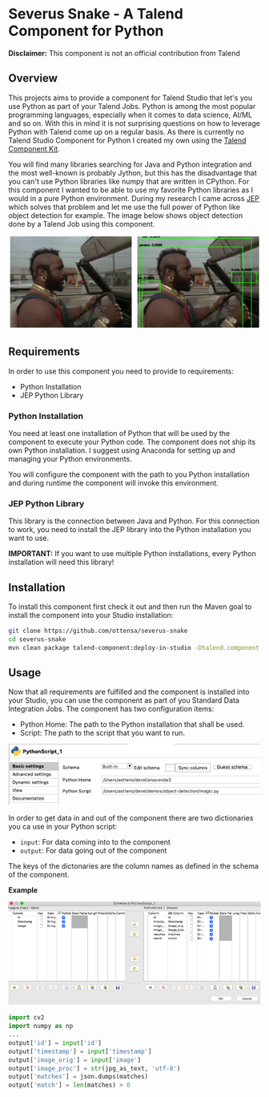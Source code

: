 # Severus Snake - A Talend Component for Python
**Disclaimer:** This component is not an official contribution from Talend

## Overview
This projects aims to provide a component for Talend Studio that let's you use Python as part of your Talend Jobs.
Python is among the most popular programming languages, especially when it comes to data science, AI/ML and so on.
With this in mind it is not surprising questions on how to leverage Python with Talend come up on a regular basis.
As there is currently no Talend Studio Component for Python I created my own using the [Talend Component Kit](https://talend.github.io/component-runtime/).

You will find many libraries searching for Java and Python integration and the most well-known is probably Jython, but this has the disadvantage that you can't use Python libraries like numpy that are written in CPython. For this component I wanted to be able to use my favorite Python libraries as I would in a pure Python environment. During my research I came across [JEP](https://github.com/ninia/jep) which solves that problem and let me use the full power of Python like object detection for example. The image below shows object detection done by a Talend Job using this component.

![](./doc/img/detection.png)

## Requirements
In order to use this component you need to provide to requirements:

* Python Installation
* JEP Python Library

### Python Installation
You need at least one installation of Python that will be used by the component to execute your Python code. The component does not ship its own Python installation. I suggest using Anaconda for setting up and managing your Python environments.

You will configure the component with the path to you Python installation and during runtime the component will invoke this environment.

### JEP Python Library

This library is the connection between Java and Python. For this connection to work, you need to install the JEP library into the Python installation you want to use.

**IMPORTANT:** If you want to use multiple Python installations, every Python installation will need this library!

## Installation
To install this component first check it out and then run the Maven goal to install the component into your Studio installation:

```bash
git clone https://github.com/ottensa/severus-snake
cd severus-snake
mvn clean package talend-component:deploy-in-studio -Dtalend.component.studioHome="/path/to/talend/studio"
```

## Usage

Now that all requirements are fulfilled and the component is installed into your Studio, you can use the component as part of you Standard Data Integration Jobs. The component has two configuration items:

* Python Home: The path to the Python installation that shall be used.
* Script: The path to the script that you want to run.

![](./doc/img/config.png)

In order to get data in and out of the component there are two dictionaries you ca use in your Python script:

* ```input```: For data coming into to the component
* ```output```: For data going out of the component 

The keys of the dictonaries are the column names as defined in the schema of the component.

**Example**

![](./doc/img/schema.png)

```python
import cv2
import numpy as np
...
output['id'] = input['id']
output['timestamp'] = input['timestamp']
output['image_orig'] = input['image']
output['image_proc'] = str(jpg_as_text, 'utf-8')
output['matches'] = json.dumps(matches)
output['match'] = len(matches) > 0
```
